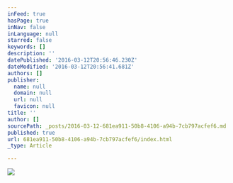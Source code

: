 ```yaml
---
inFeed: true
hasPage: true
inNav: false
inLanguage: null
starred: false
keywords: []
description: ''
datePublished: '2016-03-12T20:56:46.230Z'
dateModified: '2016-03-12T20:56:41.681Z'
authors: []
publisher:
  name: null
  domain: null
  url: null
  favicon: null
title: ''
author: []
sourcePath: _posts/2016-03-12-681ea911-50b8-4106-a94b-7cb797acfef6.md
published: true
url: 681ea911-50b8-4106-a94b-7cb797acfef6/index.html
_type: Article

---
```

![](https://the-grid-user-content.s3-us-west-2.amazonaws.com/f1e4a278-4a37-4c08-bfab-044aef02aa9f.jpg)